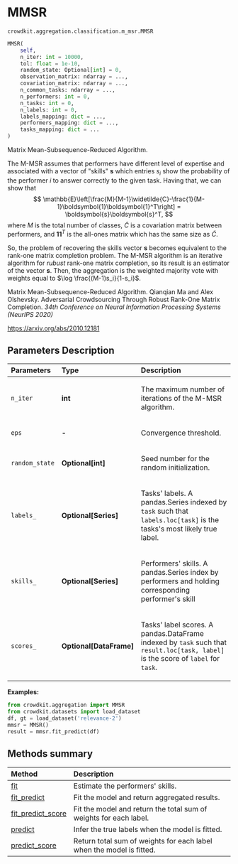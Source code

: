 # MMSR

`crowdkit.aggregation.classification.m_msr.MMSR`

```python
MMSR(
    self,
    n_iter: int = 10000,
    tol: float = 1e-10,
    random_state: Optional[int] = 0,
    observation_matrix: ndarray = ...,
    covariation_matrix: ndarray = ...,
    n_common_tasks: ndarray = ...,
    n_performers: int = 0,
    n_tasks: int = 0,
    n_labels: int = 0,
    labels_mapping: dict = ...,
    performers_mapping: dict = ...,
    tasks_mapping: dict = ...
)
```

Matrix Mean-Subsequence-Reduced Algorithm.

The M-MSR assumes that performers have different level of expertise and associated
with a vector of "skills" $\boldsymbol{s}$ which entries $s_i$ show the probability
of the performer $i$ to answer correctly to the given task. Having that, we can show that
$$
\mathbb{E}\left[\frac{M}{M-1}\widetilde{C}-\frac{1}{M-1}\boldsymbol{1}\boldsymbol{1}^T\right]
 = \boldsymbol{s}\boldsymbol{s}^T,
$$
where $M$ is the total number of classes, $\widetilde{C}$ is a covariation matrix between
performers, and $\boldsymbol{1}\boldsymbol{1}^T$ is the all-ones matrix which has the same
size as $\widetilde{C}$.

So, the problem of recovering the skills vector $\boldsymbol{s}$ becomes equivalent to the
rank-one matrix completion problem. The M-MSR algorithm is an iterative algorithm for *rubust*
rank-one matrix completion, so its result is an estimator of the vector $\boldsymbol{s}$.
Then, the aggregation is the weighted majority vote with weights equal to
$\log \frac{(M-1)s_i}{1-s_i}$.

Matrix Mean-Subsequence-Reduced Algorithm. Qianqian Ma and Alex Olshevsky.
Adversarial Crowdsourcing Through Robust Rank-One Matrix Completion.
*34th Conference on Neural Information Processing Systems (NeurIPS 2020)*

<https://arxiv.org/abs/2010.12181>

## Parameters Description

| Parameters | Type | Description |
| :----------| :----| :-----------|
`n_iter`|**int**|<p>The maximum number of iterations of the M-MSR algorithm.</p>
`eps`|**-**|<p>Convergence threshold.</p>
`random_state`|**Optional\[int\]**|<p>Seed number for the random initialization.</p>
`labels_`|**Optional\[Series\]**|<p>Tasks&#x27; labels. A pandas.Series indexed by `task` such that `labels.loc[task]` is the tasks&#x27;s most likely true label.</p>
`skills_`|**Optional\[Series\]**|<p>Performers&#x27; skills. A pandas.Series index by performers and holding corresponding performer&#x27;s skill</p>
`scores_`|**Optional\[DataFrame\]**|<p>Tasks&#x27; label scores. A pandas.DataFrame indexed by `task` such that `result.loc[task, label]` is the score of `label` for `task`.</p>

**Examples:**

```python
from crowdkit.aggregation import MMSR
from crowdkit.datasets import load_dataset
df, gt = load_dataset('relevance-2')
mmsr = MMSR()
result = mmsr.fit_predict(df)
```

## Methods summary

| Method | Description |
| :------| :-----------|
[fit](crowdkit.aggregation.classification.m_msr.MMSR.fit.md)| Estimate the performers' skills.
[fit_predict](crowdkit.aggregation.classification.m_msr.MMSR.fit_predict.md)| Fit the model and return aggregated results.
[fit_predict_score](crowdkit.aggregation.classification.m_msr.MMSR.fit_predict_score.md)| Fit the model and return the total sum of weights for each label.
[predict](crowdkit.aggregation.classification.m_msr.MMSR.predict.md)| Infer the true labels when the model is fitted.
[predict_score](crowdkit.aggregation.classification.m_msr.MMSR.predict_score.md)| Return total sum of weights for each label when the model is fitted.
